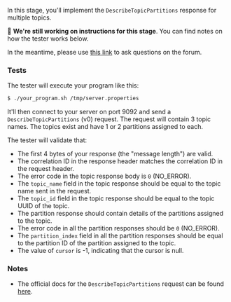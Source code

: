 In this stage, you'll implement the `DescribeTopicPartitions` response for multiple topics.

🚧 **We're still working on instructions for this stage**. You can find notes on how the tester works below.

In the meantime, please use
[this link](https://forum.codecrafters.io/new-topic?category=Challenges&tags=challenge%3Akafka&title=Question+about+WQ2+%28DescribeTopicPartition+with+multiple+topics%29&body=%3Cyour+question+here%3E)
to ask questions on the forum.

### Tests

The tester will execute your program like this:

```bash
$ ./your_program.sh /tmp/server.properties
```

It'll then connect to your server on port 9092 and send a `DescribeTopicPartitions` (v0) request. The request will contain 3 topic names. The topics exist and have 1 or 2 partitions assigned to each.

The tester will validate that:

- The first 4 bytes of your response (the "message length") are valid.
- The correlation ID in the response header matches the correlation ID in the request header.
- The error code in the topic response body is `0` (NO_ERROR).
- The `topic_name` field in the topic response should be equal to the topic name sent in the request.
- The `topic_id` field in the topic response should be equal to the topic UUID of the topic.
- The partition response should contain details of the partitions assigned to the topic.
- The error code in all the partition responses should be `0` (NO_ERROR).
- The `partition_index` field in all the partition responses should be equal to the partition ID of the partition assigned to the topic.
- The value of `cursor` is -1, indicating that the cursor is null.


### Notes

- The official docs for the `DescribeTopicPartitions` request can be found [here](https://kafka.apache.org/protocol.html#The_Messages_DescribeTopicPartitions).